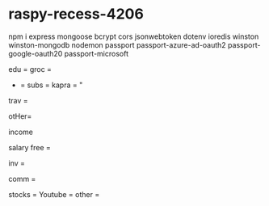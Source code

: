 # raspy-recess-4206

npm i express mongoose bcrypt cors jsonwebtoken dotenv ioredis winston winston-mongodb nodemon passport passport-azure-ad-oauth2  passport-google-oauth20 passport-microsoft 



edu =<box-icon name='book-open'></box-icon> 
groc = <box-icon name='bowl-rice' type='solid' color='#222403' ></box-icon> 
+ =<box-icon name='plus-medical' color='#222403' ></box-icon> 
subs = <box-icon name='tailwind-css' type='logo' color='#222403' ></box-icon> 
kapra = "<box-icon name='closet'></box-icon> 

trav = <box-icon type='solid' name='plane-alt'></box-icon> 

otHer= <box-icon name='wallet' color='#69c050' ></box-icon> 



income

salary <box-icon type='solid' name='briefcase-alt-2'></box-icon> 
free = <box-icon name='laptop'></box-icon> 

inv = <box-icon type='logo' name='graphql'></box-icon> 


comm = <box-icon type='logo' name='graphql'></box-icon>

stocks =<box-icon name='candles' color='#a7e109' ></box-icon> 
Youtube = <box-icon name='youtube' type='logo' color='#e70101' ></box-icon> 
other = <box-icon name='wallet' color='#69c050' ></box-icon>     